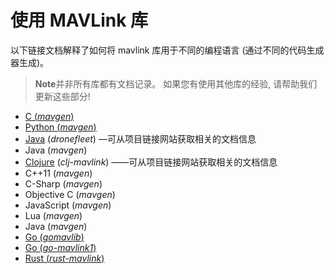 # 使用 MAVLink 库

以下链接文档解释了如何将 mavlink 库用于不同的编程语言 (通过不同的代码生成器生成)。

> **Note**并非所有库都有文档记录。 如果您有使用其他库的经验, 请帮助我们更新这些部分!

* [C (*mavgen*)](../mavgen_c/README.md)
* [Python (*mavgen*)](../mavgen_python/README.md)
* [Java](https://github.com/dronefleet/mavlink) (*dronefleet*) —可从项目链接网站获取相关的文档信息
* Java (*mavgen*)
* [Clojure](https://github.com/WickedShell/clj-mavlink) (*clj-mavlink*) ——可从项目链接网站获取相关的文档信息
* C++11 (*mavgen*)
* C-Sharp (*mavgen*)
* Objective C (*mavgen*)
* JavaScript (*mavgen*)
* Lua (*mavgen*)
* Java (*mavgen*)
* [Go (*gomavlib*)](https://pkg.go.dev/github.com/aler9/gomavlib)
* [Go (*go-mavlink1*)](https://github.com/mgr9525/go-mavlink1)
* [Rust (*rust-mavlink*)](https://docs.rs/mavlink/latest/mavlink/)